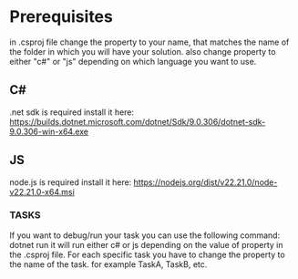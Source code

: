 # Prerequisites

in .csproj file change the property <ContestantName> to your name, that matches the name of the folder in which you will have your solution.
also change property <ContestantRunTime> to either "c#" or "js" depending on which language you want to use.

## C#

.net sdk is required install it here: https://builds.dotnet.microsoft.com/dotnet/Sdk/9.0.306/dotnet-sdk-9.0.306-win-x64.exe

## JS

node.js is required install it here: https://nodejs.org/dist/v22.21.0/node-v22.21.0-x64.msi

### TASKS

If you want to debug/run your task you can use the following command: dotnet run
it will run either c# or js depending on the value of <ContestantRunTime> property in the .csproj file.
For each specific task you have to change the property <ContestantTask> to the name of the task.
for example TaskA, TaskB, etc.

